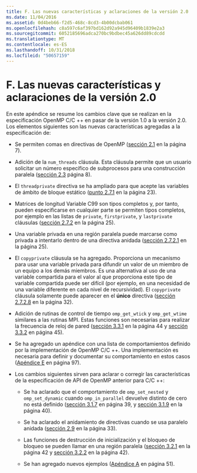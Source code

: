 ```yaml
---
title: F. Las nuevas características y aclaraciones de la versión 2.0
ms.date: 11/04/2016
ms.assetid: 0d4beb66-f2d5-468c-8cd3-4b00dcbab061
ms.openlocfilehash: c8a597c6af397bd162d92a945d96409b1839e2a3
ms.sourcegitcommit: 6052185696adca270bc9bdbec45a626dd89cdcdd
ms.translationtype: MT
ms.contentlocale: es-ES
ms.lasthandoff: 10/31/2018
ms.locfileid: "50657159"
---
```

# <a name="f-new-features-and-clarifications-in-version-20"></a>F. Las nuevas características y aclaraciones de la versión 2.0

En este apéndice se resume los cambios clave que se realizan en la especificación OpenMP C/C ++ en pasar de la versión 1.0 a la versión 2.0. Los elementos siguientes son las nuevas características agregadas a la especificación de:

- Se permiten comas en directivas de OpenMP ([sección 2.1](../../parallel/openmp/2-1-directive-format.md) en la página 7).

- Adición de la `num_threads` cláusula. Esta cláusula permite que un usuario solicitar un número específico de subprocesos para una construcción paralela ([sección 2.3](../../parallel/openmp/2-3-parallel-construct.md) página 8).

- El `threadprivate` directiva se ha ampliado para que acepte las variables de ámbito de bloque estático ([punto 2.7.1](../../parallel/openmp/2-7-1-threadprivate-directive.md) en la página 23).

- Matrices de longitud Variable C99 son tipos completos y, por tanto, pueden especificarse en cualquier parte se permiten tipos completos, por ejemplo en las listas de `private`, `firstprivate`, y `lastprivate` cláusulas ([sección 2.7.2](../../parallel/openmp/2-7-2-data-sharing-attribute-clauses.md) en la página 25).

- Una variable privada en una región paralela puede marcarse como privada a intentarlo dentro de una directiva anidada ([sección 2.7.2.1](../../parallel/openmp/2-7-2-1-private.md) en la página 25).

- El `copyprivate` cláusula se ha agregado. Proporciona un mecanismo para usar una variable privada para difundir un valor de un miembro de un equipo a los demás miembros. Es una alternativa al uso de una variable compartida para el valor al que proporciona este tipo de variable compartida puede ser difícil (por ejemplo, en una necesidad de una variable diferente en cada nivel de recursividad). El `copyprivate` cláusula solamente puede aparecer en el **único** directiva ([sección 2.7.2.8](../../parallel/openmp/2-7-2-8-copyprivate.md) en la página 32).

- Adición de rutinas de control de tiempo `omp_get_wtick` y `omp_get_wtime` similares a las rutinas MPI. Estas funciones son necesarias para realizar la frecuencia de reloj de pared ([sección 3.3.1](../../parallel/openmp/3-3-1-omp-get-wtime-function.md) en la página 44 y [sección 3.3.2](../../parallel/openmp/3-3-2-omp-get-wtick-function.md) en página 45).

- Se ha agregado un apéndice con una lista de comportamientos definido por la implementación de OpenMP C/C ++. Una implementación es necesaria para definir y documentar su comportamiento en estos casos ([Apéndice E](../../parallel/openmp/e-implementation-defined-behaviors-in-openmp-c-cpp.md) en página 97).

- Los cambios siguientes sirven para aclarar o corregir las características de la especificación de API de OpenMP anterior para C/C ++:

   - Se ha aclarado que el comportamiento de `omp_set_nested` y `omp_set_dynamic` cuando `omp_in_parallel` devuelve distinto de cero no está definido ([sección 3.1.7](../../parallel/openmp/3-1-7-omp-set-dynamic-function.md) en página 39, y [sección 3.1.9](../../parallel/openmp/3-1-9-omp-set-nested-function.md) en la página 40).

   - Se ha aclarado el anidamiento de directivas cuando se usa paralelo anidada ([sección 2.9](../../parallel/openmp/2-9-directive-nesting.md) en la página 33).

   - Las funciones de destrucción de inicialización y el bloqueo de bloqueo se pueden llamar en una región paralela ([sección 3.2.1](../../parallel/openmp/3-2-1-omp-init-lock-and-omp-init-nest-lock-functions.md) en la página 42 y [sección 3.2.2](../../parallel/openmp/3-2-2-omp-destroy-lock-and-omp-destroy-nest-lock-functions.md) en la página 42).

   - Se han agregado nuevos ejemplos ([Apéndice A](../../parallel/openmp/a-examples.md) en página 51).